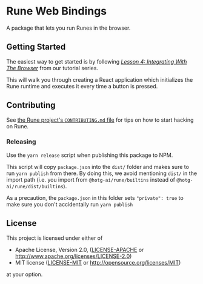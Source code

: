 # Rune Web Bindings

A package that lets you run Runes in the browser.

## Getting Started

The easiest way to get started is by following [*Lesson 4: Integrating With The
Browser*][lesson-4] from our tutorial series.

This will walk you through creating a React application which initializes the
Rune runtime and executes it every time a button is pressed.

## Contributing

See [the Rune project's `CONTRIBUTING.md` file][contributing] for tips on how
to start hacking on Rune.

### Releasing

Use the `yarn release` script when publishing this package to NPM.

This script will copy `package.json` into the `dist/` folder and makes sure to
run `yarn publish` from there. By doing this, we avoid mentioning `dist/` in the
import path (i.e. you import from `@hotg-ai/rune/builtins` instead of
`@hotg-ai/rune/dist/builtins`).

As a precaution, the `package.json` in this folder sets `"private": true` to
make sure you don't accidentally run `yarn publish` 

## License

This project is licensed under either of

 * Apache License, Version 2.0, ([LICENSE-APACHE](LICENSE-APACHE.md) or
   http://www.apache.org/licenses/LICENSE-2.0)
 * MIT license ([LICENSE-MIT](LICENSE-MIT.md) or
   http://opensource.org/licenses/MIT)

at your option.

[lesson-4]: https://hotg.dev/docs/tutorials/lesson-4/README
[contributing]: https://github.com/hotg-ai/rune/blob/master/CONTRIBUTING.md
